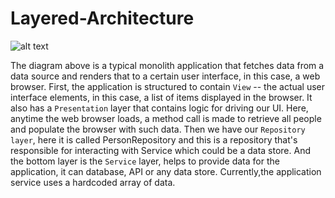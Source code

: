 # Layered-Architecture
![alt text](https://raw.githubusercontent.com/OliverMensahDev/content-resources/master/uml/monolithic.png)

The diagram above is a typical monolith application that fetches data from a data source and renders that to a certain user 
interface, in this case, a web browser. 
First, the application is structured to contain `View` -- the actual user interface elements, in this case, a list of items 
displayed in the browser.
It also has a `Presentation` layer that contains logic for driving our UI. 
Here, anytime the web browser loads, a method call is made to retrieve all people and populate the browser with such data. 
Then we have our `Repository layer`, here it is called PersonRepository and this is a repository that's responsible for 
interacting with Service which could be a data store.
And the bottom layer is the `Service` layer, helps to provide data for the application, it can database, API or any data store. 
Currently,the application service uses a hardcoded array of data.
